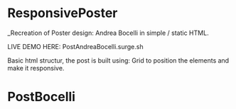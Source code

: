# ResponsivePoster

_Recreation of Poster design: Andrea Bocelli in simple / static HTML.

LIVE DEMO HERE:
PostAndreaBocelli.surge.sh

Basic html structur, the post is built using: Grid to position the elements and make it responsive.
# PostBocelli
